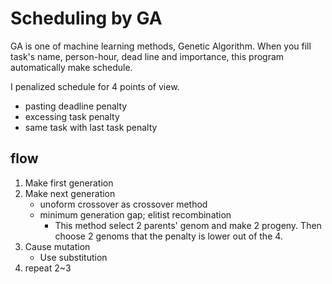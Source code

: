 # Scheduling by GA
GA is one of machine learning methods, Genetic Algorithm.
When you fill task's name, person-hour, dead line and importance, this program automatically make schedule.

I penalized schedule for 4 points of view.
- pasting deadline penalty
- excessing task penalty
- same task with last task penalty

## flow
1. Make first generation
1. Make next generation
    - unoform crossover as crossover method
    - minimum generation gap; elitist recombination
        - This method select 2 parents' genom and make 2 progeny. Then choose 2 genoms that the penalty is lower out of the 4.
1. Cause mutation
    - Use substitution
1. repeat 2~3